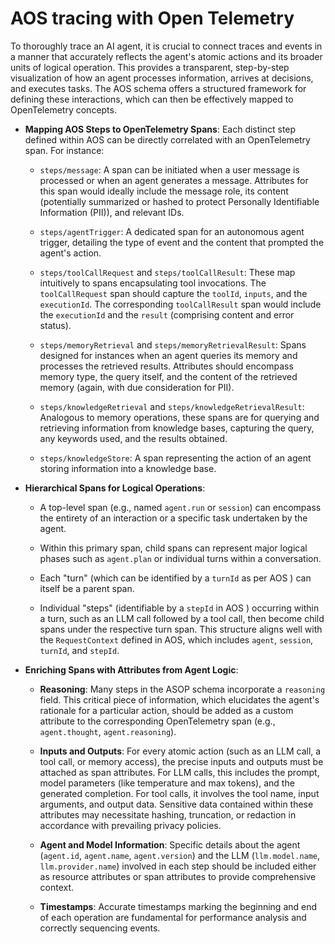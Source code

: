 # AOS tracing with Open Telemetry

To thoroughly trace an AI agent, it is crucial to connect traces and events in a manner that accurately reflects the agent's atomic actions and its broader units of logical operation. This provides a transparent, step-by-step visualization of how an agent processes information, arrives at decisions, and executes tasks. The AOS schema offers a structured framework for defining these interactions, which can then be effectively mapped to OpenTelemetry concepts.

- **Mapping AOS Steps to OpenTelemetry Spans**: Each distinct step defined within AOS can be directly correlated with an OpenTelemetry span. For instance:
    
    - `steps/message`: A span can be initiated when a user message is processed or when an agent generates a message. Attributes for this span would ideally include the message role, its content (potentially summarized or hashed to protect Personally Identifiable Information (PII)), and relevant IDs.
        
    - `steps/agentTrigger`: A dedicated span for an autonomous agent trigger, detailing the type of event and the content that prompted the agent's action.
        
    - `steps/toolCallRequest` and `steps/toolCallResult`: These map intuitively to spans encapsulating tool invocations. The `toolCallRequest` span should capture the `toolId`, `inputs`, and the `executionId`. The corresponding `toolCallResult` span would include the `executionId` and the `result` (comprising content and error status).
        
    - `steps/memoryRetrieval` and `steps/memoryRetrievalResult`: Spans designed for instances when an agent queries its memory and processes the retrieved results. Attributes should encompass memory type, the query itself, and the content of the retrieved memory (again, with due consideration for PII).
        
    - `steps/knowledgeRetrieval` and `steps/knowledgeRetrievalResult`: Analogous to memory operations, these spans are for querying and retrieving information from knowledge bases, capturing the query, any keywords used, and the results obtained.
        
    - `steps/knowledgeStore`: A span representing the action of an agent storing information into a knowledge base.
        
- **Hierarchical Spans for Logical Operations**:
    
    - A top-level span (e.g., named `agent.run` or `session`) can encompass the entirety of an interaction or a specific task undertaken by the agent.
        
    - Within this primary span, child spans can represent major logical phases such as `agent.plan` or individual turns within a conversation.
        
    - Each "turn" (which can be identified by a `turnId` as per AOS ) can itself be a parent span.
        
    - Individual "steps" (identifiable by a `stepId` in AOS ) occurring within a turn, such as an LLM call followed by a tool call, then become child spans under the respective turn span. This structure aligns well with the `RequestContext` defined in AOS, which includes `agent`, `session`, `turnId`, and `stepId`.
        
- **Enriching Spans with Attributes from Agent Logic**:
    
    - **Reasoning**: Many steps in the ASOP schema incorporate a `reasoning` field. This critical piece of information, which elucidates the agent's rationale for a particular action, should be added as a custom attribute to the corresponding OpenTelemetry span (e.g., `agent.thought`, `agent.reasoning`).
        
    - **Inputs and Outputs**: For every atomic action (such as an LLM call, a tool call, or memory access), the precise inputs and outputs must be attached as span attributes. For LLM calls, this includes the prompt, model parameters (like temperature and max tokens), and the generated completion. For tool calls, it involves the tool name, input arguments, and output data. Sensitive data contained within these attributes may necessitate hashing, truncation, or redaction in accordance with prevailing privacy policies.
        
    - **Agent and Model Information**: Specific details about the agent (`agent.id`, `agent.name`, `agent.version`) and the LLM (`llm.model.name`, `llm.provider.name`) involved in each step should be included either as resource attributes or span attributes to provide comprehensive context.
        
    - **Timestamps**: Accurate timestamps marking the beginning and end of each operation are fundamental for performance analysis and correctly sequencing events.
